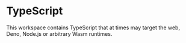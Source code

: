 # TypeScript

This workspace contains TypeScript that at times may target the web, Deno, Node.js or arbitrary Wasm runtimes.

